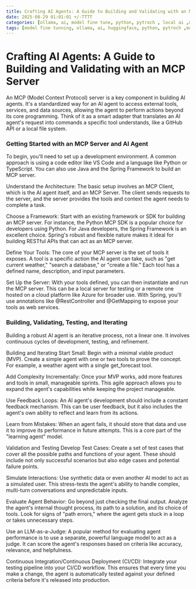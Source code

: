 ```yaml
---
title: Crafting AI Agents: A Guide to Building and Validating with an MCP Server - PART I
date: 2025-08-29 01:01:01 +/-TTTT
categories: [ollama, ai, model fine tune, python, pytroch , local ai ,mcp , ai agents ]
tags: [model fine tunning, ollama, ai, huggingface, python, pytroch ,mcp ,ai agents ]     # TAG names should always be lowercase
---
```

<script data-goatcounter="https://arulwebsite.goatcounter.com/count"
        async src="//gc.zgo.at/count.js"></script>

<script>
    // Append to the <body>; can use a CSS selector to append somewhere else.
    window.goatcounter.visit_count({append: 'body'})
</script>

# Crafting AI Agents: A Guide to Building and Validating with an MCP Server

An MCP (Model Context Protocol) server is a key component in building AI agents. It's a standardized way for an AI agent to access external tools, services, and data sources, allowing the agent to perform actions beyond its core programming. Think of it as a smart adapter that translates an AI agent's request into commands a specific tool understands, like a GitHub API or a local file system.

### Getting Started with an MCP Server and AI Agent

To begin, you'll need to set up a development environment. A common approach is using a code editor like VS Code and a language like Python or TypeScript. You can also use Java and the Spring Framework to build an MCP server.

Understand the Architecture: The basic setup involves an MCP Client, which is the AI agent itself, and an MCP Server. The client sends requests to the server, and the server provides the tools and context the agent needs to complete a task.

Choose a Framework: Start with an existing framework or SDK for building an MCP server. For instance, the Python MCP SDK is a popular choice for developers using Python. For Java developers, the Spring Framework is an excellent choice. Spring's robust and flexible nature makes it ideal for building RESTful APIs that can act as an MCP server.

Define Your Tools: The core of your MCP server is the set of tools it exposes. A tool is a specific action the AI agent can take, such as "get current weather," "search a database," or "create a file." Each tool has a defined name, description, and input parameters.

Set Up the Server: With your tools defined, you can then instantiate and run the MCP server. This can be a local server for testing or a remote one hosted on a cloud platform like Azure for broader use. With Spring, you'll use annotations like @RestController and @GetMapping to expose your tools as web services.

### Building, Validating, Testing, and Iterating

Building a robust AI agent is an iterative process, not a linear one. It involves continuous cycles of development, testing, and refinement.

Building and Iterating
Start Small: Begin with a minimal viable product (MVP). Create a simple agent with one or two tools to prove the concept. For example, a weather agent with a single get_forecast tool.

Add Complexity Incrementally: Once your MVP works, add more features and tools in small, manageable sprints. This agile approach allows you to expand the agent's capabilities while keeping the project manageable.

Use Feedback Loops: An AI agent's development should include a constant feedback mechanism. This can be user feedback, but it also includes the agent's own ability to reflect and learn from its actions.

Learn from Mistakes: When an agent fails, it should store that data and use it to improve its performance in future attempts. This is a core part of the "learning agent" model.

Validation and Testing
Develop Test Cases: Create a set of test cases that cover all the possible paths and functions of your agent. These should include not only successful scenarios but also edge cases and potential failure points.

Simulate Interactions: Use synthetic data or even another AI model to act as a simulated user. This stress-tests the agent's ability to handle complex, multi-turn conversations and unpredictable inputs.

Evaluate Agent Behavior: Go beyond just checking the final output. Analyze the agent's internal thought process, its path to a solution, and its choice of tools. Look for signs of "path errors," where the agent gets stuck in a loop or takes unnecessary steps.

Use an LLM-as-a-Judge: A popular method for evaluating agent performance is to use a separate, powerful language model to act as a judge. It can score the agent's responses based on criteria like accuracy, relevance, and helpfulness.

Continuous Integration/Continuous Deployment (CI/CD): Integrate your testing pipeline into your CI/CD workflow. This ensures that every time you make a change, the agent is automatically tested against your defined criteria before it's released into production.
